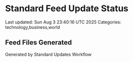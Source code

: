 # Standard Feed Update Status
Last updated: Sun Aug  3 23:40:16 UTC 2025
Categories: technology,business,world

## Feed Files Generated

Generated by Standard Updates Workflow
